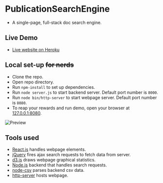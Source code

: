 # PublicationSearchEngine
* A single-page, full-stack doc search engine.

## Live Demo
* [Live website on Heroku](http://psengine.herokuapp.com/)

## Local set-up ~~for nerds~~
* Clone the repo.
* Open repo directory.
* Run `npm-install` to set up dependencies.
* Run `node server.js` to start backend server. Default port number is `8000`.
* Run `node bin/http-server` to start webpage server. Default port number is `8080`.
* To reap your rewards and run demo, open your browser at [127.0.0.1:8080](http://127.0.0.1:8080).

![Preview](http://imgur.com/QQDqese.png)

## Tools used 
* [React.js](https://github.com/facebook/react) handles webpage elements.
* [jQuery](https://github.com/jquery/jquery) fires ajax search requests to fetch data from server.
* [d3.js](https://github.com/d3/d3) draws webpage graphical statistics.
* [Node.js](https://github.com/nodejs/node) backend that handles search requests.
* [node-csv](https://github.com/wdavidw/node-csv) parses backend csv data.
* [http-server](https://github.com/indexzero/http-server) hosts webpage.
